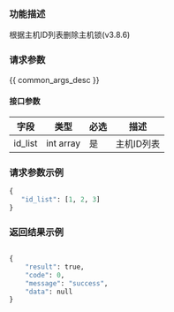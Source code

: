 ### 功能描述

根据主机ID列表删除主机锁(v3.8.6)

### 请求参数

{{ common_args_desc }}

#### 接口参数

| 字段                |  类型       | 必选   |  描述                            |
|---------------------|-------------|--------|----------------------------------|
|id_list| int array| 是| 主机ID列表|


### 请求参数示例

```python
{
   "id_list": [1, 2, 3]
}
```

### 返回结果示例

```python

{
    "result": true,
    "code": 0,
    "message": "success",
    "data": null
}
```
